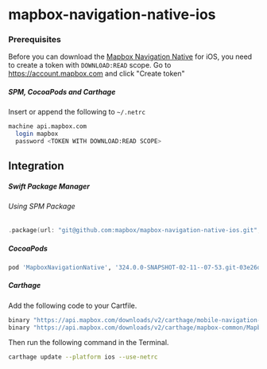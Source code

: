 # mapbox-navigation-native-ios

### Prerequisites

Before you can download the [Mapbox Navigation Native](https://github.com/mapbox/mapbox-navigation-native) for iOS, you need to create a token with `DOWNLOAD:READ` scope.
Go to https://account.mapbox.com and click "Create token"

##### SPM, CocoaPods and Carthage
Insert or append the following to `~/.netrc`

```bash
machine api.mapbox.com
  login mapbox
  password <TOKEN WITH DOWNLOAD:READ SCOPE>
```

## Integration

##### Swift Package Manager

###### Using SPM Package

```swift
.package(url: "git@github.com:mapbox/mapbox-navigation-native-ios.git", from: "324.0.0-SNAPSHOT-02-11--07-53.git-03e26d7-SNAPSHOT.0211T1930Z.c82aa28"),
```

##### CocoaPods

```ruby
pod 'MapboxNavigationNative', '324.0.0-SNAPSHOT-02-11--07-53.git-03e26d7-SNAPSHOT.0211T1930Z.c82aa28'
```

##### Carthage

Add the following code to your Cartfile.

```bash
binary "https://api.mapbox.com/downloads/v2/carthage/mobile-navigation-native/MapboxNavigationNative.json" == 324.0.0-SNAPSHOT-02-11--07-53.git-03e26d7-SNAPSHOT.0211T1930Z.c82aa28
binary "https://api.mapbox.com/downloads/v2/carthage/mapbox-common/MapboxCommon-ios.json" == 24.11.0-SNAPSHOT-02-11--07-53.git-03e26d7
```

Then run the following command in the Terminal.
```bash
carthage update --platform ios --use-netrc
```
